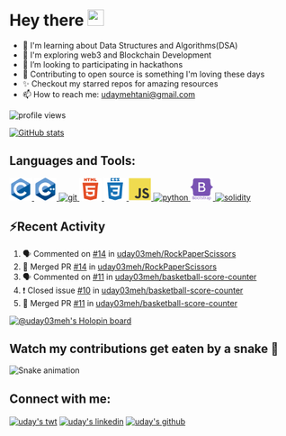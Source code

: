 # Hey there <img src="Hi.gif"  width="29px" height="29px">

- 🔭 I'm learning about Data Structures and Algorithms(DSA)
- 🥅 I'm exploring web3 and Blockchain Development
- 👯 I’m looking to participating in hackathons
- 💞️ Contributing to open source is something I'm loving these days
- ✨ Checkout my starred repos for amazing resources
- 📫 How to reach me: [udaymehtani@gmail.com](mailto:udaymehtani@gmail.com)

![profile views](https://komarev.com/ghpvc/?username=uday03meh&style=flat&color=brightgreen&label=Profile+Views)

[![GitHub stats](https://github-readme-stats.vercel.app/api?username=uday03meh&count_private=true&theme=radical&show_icons=true&?hide=)](https://github.com/anuraghazra/github-readme-stats)
   
## Languages and Tools:
<p align="left"> 
   <a href="https://www.cprogramming.com/" target="_blank"> <img src="https://raw.githubusercontent.com/devicons/devicon/master/icons/c/c-original.svg" alt="c" width="40" height="40"/> </a>
   <a href="https://www.w3schools.com/cpp/" target="_blank"> <img src="https://raw.githubusercontent.com/devicons/devicon/master/icons/cplusplus/cplusplus-original.svg" alt="cplusplus" width="40" height="40"/> </a>
 <a href="https://git-scm.com/" target="_blank"> <img src="https://www.vectorlogo.zone/logos/git-scm/git-scm-icon.svg" alt="git" width="40" height="40"/> </a>
  <a href="https://www.w3.org/html/" target="_blank"> <img src="https://raw.githubusercontent.com/devicons/devicon/master/icons/html5/html5-plain-wordmark.svg" alt="html5" width="40" height="40"/> </a>
<a href="https://www.w3schools.com/css/" target="_blank"> <img src="https://raw.githubusercontent.com/devicons/devicon/master/icons/css3/css3-plain-wordmark.svg" alt="css3" width="40" height="40"/> </a>
  <a href="https://developer.mozilla.org/en-US/docs/Web/JavaScript" target="_blank"> <img src="https://raw.githubusercontent.com/devicons/devicon/master/icons/javascript/javascript-original.svg" alt="javascript" width="40" height="40"/> </a>
  <a href="https://www.python.org" target="_blank"> <img src="https://upload.wikimedia.org/wikipedia/commons/thumb/c/c3/Python-logo-notext.svg/2048px-Python-logo-notext.svg.png" alt="python" width="40" height="40"/> </a>
  <a href="https://getbootstrap.com" target="_blank"> <img src="https://raw.githubusercontent.com/devicons/devicon/master/icons/bootstrap/bootstrap-plain-wordmark.svg" alt="bootstrap" width="40" height="40"/> </a>
  <a href="https://docs.soliditylang.org/" target="_blank"> <img src="https://docs.soliditylang.org/en/v0.8.16/_static/logo.svg" alt="solidity" width="40" height="40"/> </a>
</p>

## ⚡Recent Activity

<!--START_SECTION:activity-->
1. 🗣 Commented on [#14](https://github.com/uday03meh/RockPaperScissors/issues/14) in [uday03meh/RockPaperScissors](https://github.com/uday03meh/RockPaperScissors)
2. 🎉 Merged PR [#14](https://github.com/uday03meh/RockPaperScissors/pull/14) in [uday03meh/RockPaperScissors](https://github.com/uday03meh/RockPaperScissors)
3. 🗣 Commented on [#11](https://github.com/uday03meh/basketball-score-counter/issues/11) in [uday03meh/basketball-score-counter](https://github.com/uday03meh/basketball-score-counter)
4. ❗️ Closed issue [#10](https://github.com/uday03meh/basketball-score-counter/issues/10) in [uday03meh/basketball-score-counter](https://github.com/uday03meh/basketball-score-counter)
5. 🎉 Merged PR [#11](https://github.com/uday03meh/basketball-score-counter/pull/11) in [uday03meh/basketball-score-counter](https://github.com/uday03meh/basketball-score-counter)
<!--END_SECTION:activity-->

[![@uday03meh's Holopin board](https://holopin.io/api/user/board?user=uday03meh)](https://holopin.io/@uday03meh)

## Watch my contributions get eaten by a snake 🐍

![Snake animation](https://github.com/uday03meh/uday03meh/blob/output/github-contribution-grid-snake.svg)

## Connect with me:
<p align="left">
<a href="https://twitter.com/uday03meh" target="blank"><img align="center" src="https://raw.githubusercontent.com/rahuldkjain/github-profile-readme-generator/master/src/images/icons/Social/twitter.svg" alt="uday's twt" height="40" width="40" /></a>
<a href="https://www.linkedin.com/in/udaymehtani/" target="blank"><img align="center" src="https://raw.githubusercontent.com/rahuldkjain/github-profile-readme-generator/master/src/images/icons/Social/linked-in-alt.svg" alt="uday's linkedin" height="40" width="40" /></a>
<a href="https://github.com/uday03meh" target="blank"><img align="center" src="https://cdn-icons-png.flaticon.com/512/25/25231.png" alt="uday's github" height="40" width="40" /></a>
</p>

<!--

README IMPROVEMENT 
my domains:
https://udaymehtani.github.io/
https://uday-mehtani.github.io/
https://uday03meh.github.io/

https://github.com/rzashakeri/beautify-github-profile

https://twitter.com/PriteshKiri/status/1577154041032937472?t=kOL7GSaz5-EIWzWcmWn9Rg&s=08

https://rahuldkjain.github.io/gh-profile-readme-generator/?s=08

https://eddiehubcommunity.github.io/awesome-github-profiles/profiles

Idea for icons:
use both type of icons with square ones above label icons and give same width to both, use them as images and not as links

Try out more github stats and github actions for page deployment
-->

